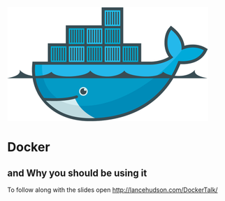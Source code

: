 ![Docker Logo](images/docker-whale-home-logo.png "Docker")
# Docker
## and Why you should be using it

To follow along with the slides open
http://lancehudson.com/DockerTalk/
